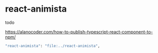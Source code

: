 # react-animista

todo

https://alanocoder.com/how-to-publish-typescript-react-component-to-npm/

```bash
"react-animista": "file:../react-animista",
```
